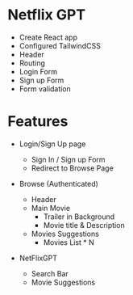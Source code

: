 # Netflix GPT

- Create React app
- Configured TailwindCSS
- Header
- Routing
- Login Form
- Sign up Form
- Form validation

# Features

- Login/Sign Up page

  - Sign In / Sign up Form
  - Redirect to Browse Page

- Browse (Authenticated)

  - Header
  - Main Movie
    - Trailer in Background
    - Movie title & Description
  - Movies Suggestions
    - Movies List \* N

- NetFlixGPT
  - Search Bar
  - Movie Suggestions
